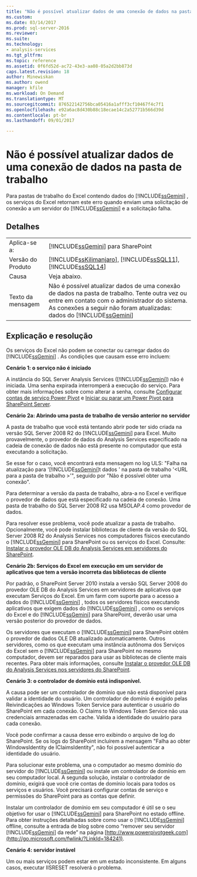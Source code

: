 ```yaml
---
title: "Não é possível atualizar dados de uma conexão de dados na pasta de trabalho | Microsoft Docs"
ms.custom: 
ms.date: 03/14/2017
ms.prod: sql-server-2016
ms.reviewer: 
ms.suite: 
ms.technology:
- analysis-services
ms.tgt_pltfrm: 
ms.topic: reference
ms.assetid: 0f6fd52d-ac72-43e3-aa08-05a2d2bb873d
caps.latest.revision: 18
author: Minewiskan
ms.author: owend
manager: kfile
ms.workload: On Demand
ms.translationtype: MT
ms.sourcegitcommit: 876522142756bca05416a1afff3cf10467f4c7f1
ms.openlocfilehash: e92a6ac8d430b88c18ecae14c2a52771b566d39d
ms.contentlocale: pt-br
ms.lasthandoff: 09/01/2017

---
```

# <a name="unable-to-refresh-data-for-a-data-connection-in-the-workbook"></a>Não é possível atualizar dados de uma conexão de dados na pasta de trabalho
  Para pastas de trabalho do Excel contendo dados do [!INCLUDE[ssGemini](../../includes/ssgemini-md.md)] , os serviços do Excel retornam este erro quando enviam uma solicitação de conexão a um servidor do [!INCLUDE[ssGemini](../../includes/ssgemini-md.md)] e a solicitação falha.  
  
## <a name="details"></a>Detalhes  
  
|||  
|-|-|  
|Aplica-se a:|[!INCLUDE[ssGemini](../../includes/ssgemini-md.md)] para SharePoint|  
|Versão do Produto|[!INCLUDE[ssKilimanjaro](../../includes/sskilimanjaro-md.md)], [!INCLUDE[ssSQL11](../../includes/sssql11-md.md)], [!INCLUDE[ssSQL14](../../includes/sssql14-md.md)]|  
|Causa|Veja abaixo.|  
|Texto da mensagem|Não é possível atualizar dados de uma conexão de dados na pasta de trabalho. Tente outra vez ou entre em contato com o administrador do sistema. As conexões a seguir não foram atualizadas: dados do [!INCLUDE[ssGemini](../../includes/ssgemini-md.md)]|  
  
## <a name="explanation-and-resolution"></a>Explicação e resolução  
 Os serviços do Excel não podem se conectar ou carregar dados do [!INCLUDE[ssGemini](../../includes/ssgemini-md.md)] . As condições que causam esse erro incluem:  
  
 **Cenário 1: o serviço não é iniciado**  
  
 A instância do SQL Server Analysis Services ([!INCLUDE[ssGemini](../../includes/ssgemini-md.md)]) não é iniciada. Uma senha expirada interromperá a execução do serviço. Para obter mais informações sobre como alterar a senha, consulte [Configurar contas de serviço Power Pivot](../../analysis-services/power-pivot-sharepoint/configure-power-pivot-service-accounts.md) e [Iniciar ou parar um Power Pivot para SharePoint Server](../../analysis-services/power-pivot-sharepoint/start-or-stop-a-power-pivot-for-sharepoint-server.md).  
  
 **Cenário 2a: Abrindo uma pasta de trabalho de versão anterior no servidor**  
  
 A pasta de trabalho que você está tentando abrir pode ter sido criada na versão SQL Server 2008 R2 do [!INCLUDE[ssGemini](../../includes/ssgemini-md.md)] para Excel. Muito provavelmente, o provedor de dados do Analysis Services especificado na cadeia de conexão de dados não está presente no computador que está executando a solicitação.  
  
 Se esse for o caso, você encontrará esta mensagem no log ULS: "Falha na atualização para '[!INCLUDE[ssGemini](../../includes/ssgemini-md.md)]t dados ' na pasta de trabalho '\<URL para a pasta de trabalho >'", seguido por "Não é possível obter uma conexão".  
  
 Para determinar a versão da pasta de trabalho, abra-a no Excel e verifique o provedor de dados que está especificado na cadeia de conexão. Uma pasta de trabalho do SQL Server 2008 R2 usa MSOLAP.4 como provedor de dados.  
  
 Para resolver esse problema, você pode atualizar a pasta de trabalho. Opcionalmente, você pode instalar bibliotecas de cliente da versão do SQL Server 2008 R2 do Analysis Services nos computadores físicos executando o [!INCLUDE[ssGemini](../../includes/ssgemini-md.md)] para SharePoint ou os serviços do Excel. Consulte: [Instalar o provedor OLE DB do Analysis Services em servidores do SharePoint](http://msdn.microsoft.com/en-us/2c62daf9-1f2d-4508-a497-af62360ee859).  
  
 **Cenário 2b: Serviços do Excel em execução em um servidor de aplicativos que tem a versão incorreta das bibliotecas de cliente**  
  
 Por padrão, o SharePoint Server 2010 instala a versão SQL Server 2008 do provedor OLE DB do Analysis Services em servidores de aplicativos que executam Serviços do Excel. Em um farm com suporte para o acesso a dados do [!INCLUDE[ssGemini](../../includes/ssgemini-md.md)] , todos os servidores físicos executando aplicativos que exigem dados do [!INCLUDE[ssGemini](../../includes/ssgemini-md.md)] , como os serviços do Excel e do [!INCLUDE[ssGemini](../../includes/ssgemini-md.md)] para SharePoint, deverão usar uma versão posterior do provedor de dados.  
  
 Os servidores que executam o [!INCLUDE[ssGemini](../../includes/ssgemini-md.md)] para SharePoint obtêm o provedor de dados OLE DB atualizado automaticamente. Outros servidores, como os que executam uma instância autônoma dos Serviços do Excel sem o [!INCLUDE[ssGemini](../../includes/ssgemini-md.md)] para SharePoint no mesmo computador, devem ser reparados para usar as bibliotecas de cliente mais recentes. Para obter mais informações, consulte [Instalar o provedor OLE DB do Analysis Services nos servidores do SharePoint](http://msdn.microsoft.com/en-us/2c62daf9-1f2d-4508-a497-af62360ee859).  
  
 **Cenário 3: o controlador de domínio está indisponível.**  
  
 A causa pode ser um controlador de domínio que não está disponível para validar a identidade do usuário. Um controlador de domínio é exigido pelas Reivindicações ao Windows Token Service para autenticar o usuário do SharePoint em cada conexão. O Claims to Windows Token Service não usa credenciais armazenadas em cache. Valida a identidade do usuário para cada conexão.  
  
 Você pode confirmar a causa desse erro exibindo o arquivo de log do SharePoint. Se os logs do SharePoint incluírem a mensagem "Falha ao obter WindowsIdentity de IClaimsIdentity", não foi possível autenticar a identidade do usuário.  
  
 Para solucionar este problema, una o computador ao mesmo domínio do servidor do [!INCLUDE[ssGemini](../../includes/ssgemini-md.md)] ou instale um controlador de domínio em seu computador local. A segunda solução, instalar o controlador de domínio, exigirá que você crie contas de domínio locais para todos os serviços e usuários. Você precisará configurar contas de serviço e permissões do SharePoint para as contas que definir.  
  
 Instalar um controlador de domínio em seu computador é útil se o seu objetivo for usar o [!INCLUDE[ssGemini](../../includes/ssgemini-md.md)] para SharePoint no estado offline. Para obter instruções detalhadas sobre como usar o [!INCLUDE[ssGemini](../../includes/ssgemini-md.md)] offline, consulte a entrada de blog sobre como “remover seu servidor [!INCLUDE[ssGemini](../../includes/ssgemini-md.md)] da rede” na página [http://www.powerpivotgeek.com](http://go.microsoft.com/fwlink/?LinkId=184241).  
  
 **Cenário 4: servidor instável**  
  
 Um ou mais serviços podem estar em um estado inconsistente. Em alguns casos, executar IISRESET resolverá o problema.  
  
  

